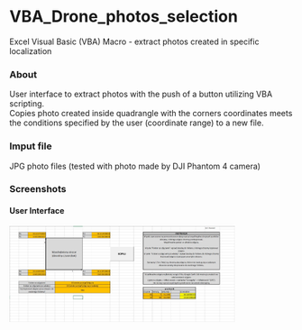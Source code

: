 # VBA_Drone_photos_selection
Excel Visual Basic (VBA) Macro - extract photos created in specific localization  

### About
User interface to extract photos with the push of a button utilizing VBA scripting.  
Copies photo created inside quadrangle with the corners coordinates meets the conditions specified by the user (coordinate range) to a new file.

### Imput file
JPG photo files (tested with photo made by DJI Phantom 4 camera)

### Screenshots
#### User Interface
<img width="400" alt="" src="img/photo_selection_screenshot.JPG">
